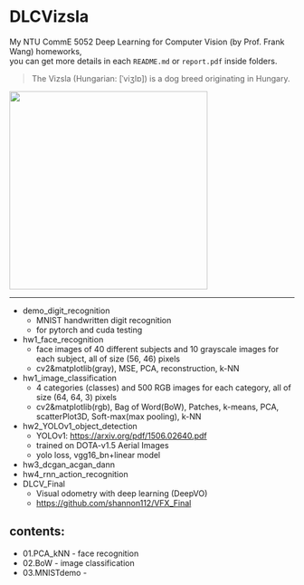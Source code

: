 # DLCVizsla
My NTU CommE 5052 Deep Learning for Computer Vision (by Prof. Frank Wang) homeworks,  
you can get more details in each ```README.md``` or ```report.pdf``` inside folders.   
> The Vizsla (Hungarian: [ˈviʒlɒ]) is a dog breed originating in Hungary.  
<img src="https://www.pets4homes.co.uk/images/breeds/88/large/34aaa9d6aa84f3926b461f88e4dcce51.jpg" width="350">  

---

* demo_digit_recognition
  * MNIST handwritten digit recognition
  * for pytorch and cuda testing
* hw1_face_recognition
  * face images of 40 different subjects and 10 grayscale images for each subject, all of size (56, 46) pixels
  * cv2&matplotlib(gray), MSE, PCA, reconstruction, k-NN  
* hw1_image_classification
  * 4 categories (classes) and 500 RGB images for each category, all of size (64, 64, 3) pixels
  * cv2&matplotlib(rgb), Bag of Word(BoW), Patches, k-means, PCA, scatterPlot3D, Soft-max(max pooling), k-NN
* hw2_YOLOv1_object_detection
  * YOLOv1: https://arxiv.org/pdf/1506.02640.pdf
  * trained on DOTA-v1.5 Aerial Images 
  * yolo loss, vgg16_bn+linear model
* hw3_dcgan_acgan_dann
* hw4_rnn_action_recognition
* DLCV_Final
  * Visual odometry with deep learning (DeepVO)
  * https://github.com/shannon112/VFX_Final

## contents:  
* 01.PCA_kNN - face recognition
* 02.BoW - image classification
* 03.MNISTdemo - 
  
